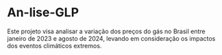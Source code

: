 # An-lise-GLP
Este projeto visa analisar a variação dos preços do gás no Brasil entre janeiro de 2023 e agosto de 2024, levando em consideração os impactos dos eventos climáticos extremos.
